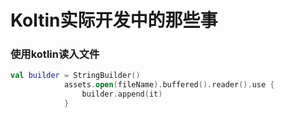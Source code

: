 # Koltin实际开发中的那些事

### 使用kotlin读入文件

```kotlin
val builder = StringBuilder()
            assets.open(fileName).buffered().reader().use {
                builder.append(it)
            }
```

